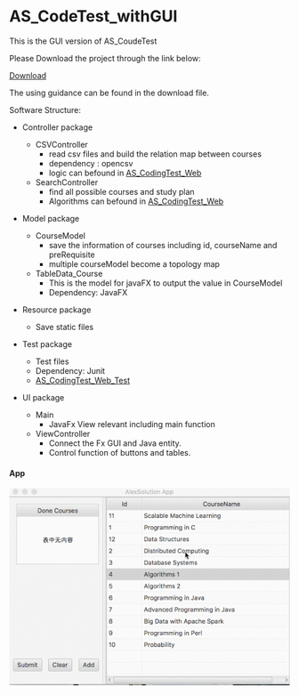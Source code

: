 # AS_CodeTest_withGUI
This is the GUI version of AS_CoudeTest 

Please Download the project through the link below:

[Download](https://drive.google.com/open?id=1cH9Hmxy5FK9b3xLebkepjKlqB15pS05X)

The using guidance can be found in the download file.

Software Structure:

- Controller package
    - CSVController
        - read csv files and build the relation map between courses
        - dependency : opencsv
        - logic can befound in [AS_CodingTest_Web](https://github.com/nazisangg/AS_CodeTest)
    - SearchController
        - find all possible courses and study plan
        - Algorithms can befound in [AS_CodingTest_Web](https://github.com/nazisangg/AS_CodeTest)

- Model package
    - CourseModel
        - save the information of courses including id, courseName and preRequisite
        - multiple courseModel become a topology map
    - TableData_Course
        - This is the model for javaFX to output the value in CourseModel
        - Dependency: JavaFX
- Resource package
    - Save static files
    
- Test package
    - Test files
    - Dependency: Junit
    - [AS_CodingTest_Web_Test](https://github.com/nazisangg/AS_CodeTest/tree/master/src/test/java/Yinong/AlexSolution)
    
- UI package
    - Main
        - JavaFx View relevant including main function 
    - ViewController
        - Connect the Fx GUI and Java entity.
        - Control function of buttons and tables.
 
 #### App 
 
 ![alt text](https://github.com/nazisangg/AS_CodeTest_withGUI/blob/master/src/sample/Resource/NmTvPPKQMi.gif)
        
